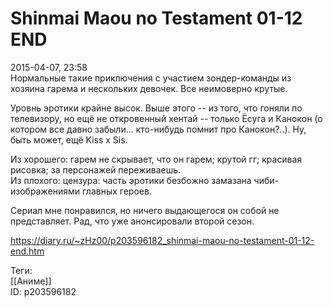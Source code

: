 Shinmai Maou no Testament 01-12 END
====================================

   
 2015-04-07, 23:58   
  Нормальные такие приключения с участием зондер-команды из хозяина гарема и нескольких девочек. Все неимоверно крутые.   
   
 Уровнь эротики крайне высок. Выше этого -- из того, что гоняли по телевизору, но ещё не откровенный хентай -- только Ёсуга и Канокон (о котором все давно забыли... кто-нибудь помнит про Канокон?..). Ну, быть может, ещё Kiss x Sis.   
   
 Из хорошего: гарем не скрывает, что он гарем; крутой гг; красивая рисовка; за персонажей переживаешь.   
 Из плохого: цензура: часть эротики безбожно замазана чиби-изображениями главных героев.   
   
 Сериал мне понравился, но ничего выдающегося он собой не представляет. Рад, что уже анонсировали второй сезон.   
    
 <https://diary.ru/~zHz00/p203596182_shinmai-maou-no-testament-01-12-end.htm>   
   
 Теги:   
 [[Аниме]]   
 ID: p203596182